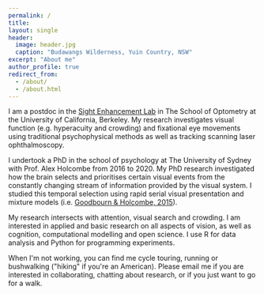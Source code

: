 ```yaml
---
permalink: /
title: 
layout: single
header:
  image: header.jpg
  caption: "Budawangs Wilderness, Yuin Country, NSW"
excerpt: "About me"
author_profile: true
redirect_from: 
  - /about/
  - /about.html
---
```


I am a postdoc in the [Sight Enhancement Lab](http://selab.berkeley.edu/) in The School of Optometry at the University of California, Berkeley. My research investigates visual function (e.g. hyperacuity and crowding) and fixational eye movements using traditional psychophysical methods as well as tracking scanning laser ophthalmoscopy.

I undertook a PhD in the school of psychology at The University of Sydney with Prof. Alex Holcombe from 2016 to 2020. My PhD research investigated how the brain selects and prioritises certain visual events from the constantly changing stream of information provided by the visual system. I studied this temporal selection using rapid serial visual presentation and mixture models (i.e. [Goodbourn & Holcombe, 2015](http://www.psych.usyd.edu.au/staff/alexh/research/papers/GoodbournHolcombe2015_Postprint_1_0.pdf)). 

My research intersects with attention, visual search and crowding. I am interested in applied and basic research on all aspects of vision, as well as cognition, computational modelling and open science. I use R for data analysis and Python for programming experiments. 

When I'm not working, you can find me cycle touring, running or bushwalking ("hiking" if you're an American). Please email me if you are interested in collaborating, chatting about research, or if you just want to go for a walk. 

